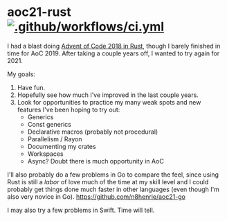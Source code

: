 # aoc21-rust [![.github/workflows/ci.yml](https://github.com/n8henrie/aoc21-rust/actions/workflows/ci.yml/badge.svg?branch=master)](https://github.com/n8henrie/aoc21-rust/actions/workflows/ci.yml)


I had a blast doing [Advent of Code 2018 in Rust][0], though I barely finished
in time for AoC 2019. After taking a couple years off, I wanted to try again
for 2021.

My goals:
1. Have fun.
2. Hopefully see how much I've improved in the last couple years.
3. Look for opportunities to practice my many weak spots and new features I've
   been hoping to try out:
    - Generics
    - Const generics
    - Declarative macros (probably not procedural)
    - Parallelism / Rayon
    - Documenting my crates
    - Workspaces
    - Async? Doubt there is much opportunity in AoC

I'll also probably do a few problems in Go to compare the feel, since using
Rust is still a *labor* of love much of the time at my skill level and I could
probably get things done much faster in other languages (even though I'm also
very novice in Go). <https://github.com/n8henrie/aoc21-go>

I may also try a few problems in Swift. Time will tell.

[0]: https://github.com/n8henrie/advent2018-rust
